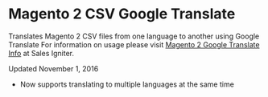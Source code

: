 # Magento 2 CSV Google Translate
Translates Magento 2 CSV files from one language to another using Google Translate
For information on usage please visit <a href="https://rentalbookingsoftware.com/magento-2-csv-file-translator-using-google-translate-api/">Magento 2 Google Translate Info</a> at Sales Igniter. 

Updated November 1, 2016
- Now supports translating to multiple languages at the same time
